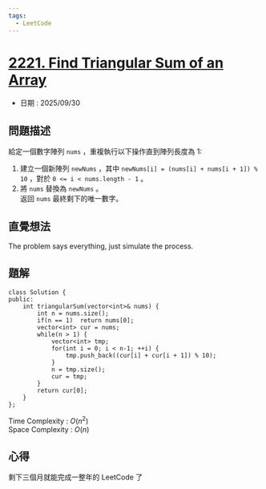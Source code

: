 ```yaml
---
tags:
  - LeetCode
---
```


# [2221. Find Triangular Sum of an Array](https://leetcode.com/problems/find-triangular-sum-of-an-array/description/)  

+ 日期 : 2025/09/30  

## 問題描述  

給定一個數字陣列 `nums` ，重複執行以下操作直到陣列長度為 1:  

1. 建立一個新陣列 `newNums` ，其中 `newNums[i] = (nums[i] + nums[i + 1]) % 10` ，對於 `0 <= i < nums.length - 1` 。  
2. 將 `nums` 替換為 `newNums` 。  
返回 `nums` 最終剩下的唯一數字。  

## 直覺想法  

The problem says everything, just simulate the process.  

## 題解  

```cpp=
class Solution {
public:
    int triangularSum(vector<int>& nums) {
        int n = nums.size();
        if(n == 1)  return nums[0];
        vector<int> cur = nums;
        while(n > 1) {
            vector<int> tmp;
            for(int i = 0; i < n-1; ++i) {
                tmp.push_back((cur[i] + cur[i + 1]) % 10);
            }
            n = tmp.size();
            cur = tmp;
        }
        return cur[0];
    }
};
```

Time Complexity : $O(n^2)$  
Space Complexity : $O(n)$  

## 心得  

剩下三個月就能完成一整年的 LeetCode 了  
